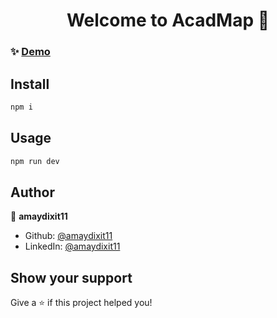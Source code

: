 <h1 align="center">Welcome to AcadMap 👋</h1>
<p>
</p>

### ✨ [Demo](https://acadmap.vercel.app)

## Install

```sh
npm i
```

## Usage

```sh
npm run dev
```

## Author

👤 **amaydixit11**

<!-- * Website: https://github.com/amaydixit11 -->
* Github: [@amaydixit11](https://github.com/amaydixit11)
* LinkedIn: [@amaydixit11](https://linkedin.com/in/https:\/\/www.linkedin.com\/in\/amay-dixit-462113284\/)

## Show your support

Give a ⭐️ if this project helped you!
